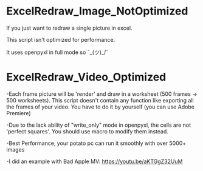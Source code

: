 # ExcelRedraw_Image_NotOptimized
If you just want to redraw a single picture in excel.

This script isn't optimized for performance.

It uses openpyxl in full mode so ¯\_(ツ)_/¯ 

# ExcelRedraw_Video_Optimized
-Each frame picture will be 'render' and draw in a worksheet (500 frames -> 500 worksheets). This script doesn't contain any function like exporting all the frames of your video. You have to do it by yourself (you can use Adobe Premiere)

-Due to the lack ability of "write_only" mode in openpyxl, the cells are not 'perfect squares'. You should use macro to modify them instead.

-Best Performance, your potato pc can run it smoothly with over 5000+ images

-I did an example with Bad Apple MV: https://youtu.be/aKTGgZ32UuM
